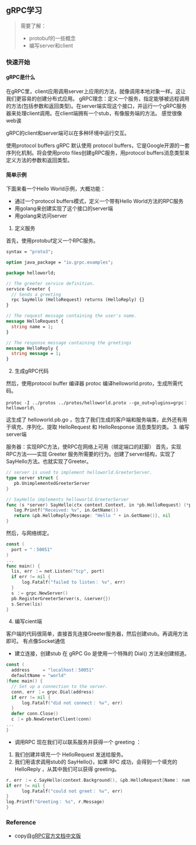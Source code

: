 ## gRPC学习
> 需要了解：
>  - protobuf的一些概念
>  - 编写server和client
### 快速开始
#### gRPC是什么
在gRPC里，client应用调用server上应用的方法，就像调用本地对象一样。这让我们更容易的创建分布式应用。
gRPC理念：定义一个服务，指定能够被远程调用的方法(包括参数和返回类型)。在server端实现这个接口，并运行一个gRPC服务器来处理client调用。在client端拥有一个stub，有像服务端的方法。
感觉很像web诶

gRPC的client和server端可以在多种环境中运行交互。

使用protocol buffers
gRPC 默认使用 protocol buffers，它是Google开源的一套序列化机制。将会使用proto files创建gRPC服务，用protocol buffers消息类型来定义方法的参数和返回类型。
#### 简单示例
下面来看一个Hello World示例，大概功能：
- 通过一个protocol buffers模式，定义一个带有Hello World方法的RPC服务
- 用golang来创建实现了这个接口的server端
- 用golang来访问server

1. 定义服务

首先，使用protobuf定义一个RPC服务。
```protobuf
syntax = "proto3";

option java_package = "io.grpc.examples";

package helloworld;

// The greeter service definition.
service Greeter {
  // Sends a greeting
  rpc SayHello (HelloRequest) returns (HelloReply) {}
}

// The request message containing the user's name.
message HelloRequest {
  string name = 1;
}

// The response message containing the greetings
message HelloReply {
  string message = 1;
}
```
2. 生成gRPC代码

然后，使用protocol buffer 编译器 protoc 编译helloworld.proto，生成所需代码。

`protoc -I ../protos ../protos/helloworld.proto --go_out=plugins=grpc：helloworld\`

这生成了 helloworld.pb.go ，包含了我们生成的客户端和服务端类，此外还有用于填充、序列化、提取 HelloRequest 和 HelloResponse 消息类型的类。
3. 编写server端

服务器：实现RPC方法，使RPC在网络上可用（绑定端口的赶脚）
首先，实现RPC方法——实现 Greeter 服务所需要的行为。创建了server结构，实现了SayHello方法。也就实现了Greeter。
```go
// server is used to implement helloworld.GreeterServer.
type server struct {
   pb.UnimplementedGreeterServer
}

// SayHello implements helloworld.GreeterServer
func (s *server) SayHello(ctx context.Context, in *pb.HelloRequest) (*pb.HelloReply, error) {
   log.Printf("Received: %v", in.GetName())
   return &pb.HelloReply{Message: "Hello " + in.GetName()}, nil
}
```
然后，与网络绑定。
```go
const (
  port = "：50051"
)
...
func main() {
  lis, err ：= net.Listen("tcp", port)
  if err != nil {
      log.Fatalf("failed to listen： %v", err)
  }
  s ：= grpc.NewServer()
  pb.RegisterGreeterServer(s, &server{})
  s.Serve(lis)
}
```
4. 编写cient端

客户端的代码很简单，直接首先连接Greeter服务器，然后创建stub。再调用方法即可。
有点像Socket通信
- 建立连接，创建stub
在 gRPC Go 是使用一个特殊的 Dial() 方法来创建频道。
```go
const (
  address     = "localhost：50051"
  defaultName = "world"
)func main() {
  // Set up a connection to the server.
  conn, err ：= grpc.Dial(address)
  if err != nil {
      log.Fatalf("did not connect： %v", err)
  }
  defer conn.Close()
  c ：= pb.NewGreeterClient(conn)
...
}
```
- 调用RPC
现在我们可以联系服务并获得一个 greeting ：
1. 我们创建并填充一个 HelloRequest 发送给服务。
2. 我们用请求调用stub的 SayHello()，如果 RPC 成功，会得到一个填充的 HelloReply ，从其中我们可以获得 greeting。
```go
r, err ：= c.SayHello(context.Background(), &pb.HelloRequest{Name： name})
if err != nil {
      log.Fatalf("could not greet： %v", err)
}
log.Printf("Greeting： %s", r.Message)
}
```
### Reference
- copy自[gRPC官方文档中文版](http://grpc.mydoc.io/?t=60133)
